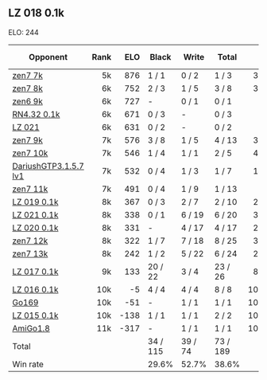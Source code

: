 ## LZ 018 0.1k ##

ELO: 244

Opponent | Rank | ELO | Black | Write | Total | Win rate
---------|-----:|----:|-------|-------|-------|-------:
[zen7 7k](zen7%207k.md) | 5k | 876 | 1 / 1 | 0 / 2 | 1 / 3 | 33.3%
[zen7 8k](zen7%208k.md) | 6k | 752 | 2 / 3 | 1 / 5 | 3 / 8 | 37.5%
[zen6 9k](zen6%209k.md) | 6k | 727 | - | 0 / 1 | 0 / 1 | 0.0%
[RN4.32 0.1k](RN4.32%200.1k.md) | 6k | 671 | 0 / 3 | - | 0 / 3 | 0.0%
[LZ 021](LZ%20021.md) | 6k | 631 | 0 / 2 | - | 0 / 2 | 0.0%
[zen7 9k](zen7%209k.md) | 7k | 576 | 3 / 8 | 1 / 5 | 4 / 13 | 30.8%
[zen7 10k](zen7%2010k.md) | 7k | 546 | 1 / 4 | 1 / 1 | 2 / 5 | 40.0%
[DariushGTP3.1.5.7 lv1](DariushGTP3.1.5.7%20lv1.md) | 7k | 532 | 0 / 4 | 1 / 3 | 1 / 7 | 14.3%
[zen7 11k](zen7%2011k.md) | 7k | 491 | 0 / 4 | 1 / 9 | 1 / 13 | 7.7%
[LZ 019 0.1k](LZ%20019%200.1k.md) | 8k | 367 | 0 / 3 | 2 / 7 | 2 / 10 | 20.0%
[LZ 021 0.1k](LZ%20021%200.1k.md) | 8k | 338 | 0 / 1 | 6 / 19 | 6 / 20 | 30.0%
[LZ 020 0.1k](LZ%20020%200.1k.md) | 8k | 331 | - | 4 / 17 | 4 / 17 | 23.5%
[zen7 12k](zen7%2012k.md) | 8k | 322 | 1 / 7 | 7 / 18 | 8 / 25 | 32.0%
[zen7 13k](zen7%2013k.md) | 8k | 242 | 1 / 2 | 5 / 22 | 6 / 24 | 25.0%
[LZ 017 0.1k](LZ%20017%200.1k.md) | 9k | 133 | 20 / 22 | 3 / 4 | 23 / 26 | 88.5%
[LZ 016 0.1k](LZ%20016%200.1k.md) | 10k | -5 | 4 / 4 | 4 / 4 | 8 / 8 | 100.0%
[Go169](Go169.md) | 10k | -51 | - | 1 / 1 | 1 / 1 | 100.0%
[LZ 015 0.1k](LZ%20015%200.1k.md) | 10k | -138 | 1 / 1 | 1 / 1 | 2 / 2 | 100.0%
[AmiGo1.8](AmiGo1.8.md) | 11k | -317 | - | 1 / 1 | 1 / 1 | 100.0%
Total | | | 34 / 115 | 39 / 74 | 73 / 189 | 
Win rate| | | 29.6% | 52.7% | 38.6% | 
